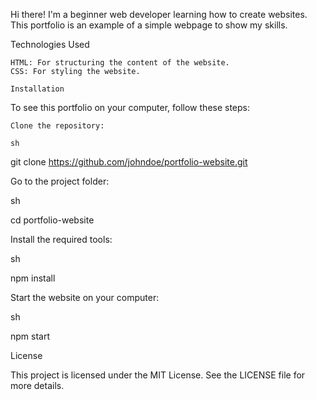 Hi there! I'm a beginner web developer learning how to create websites. This portfolio is an example of a simple webpage to show my skills.

Technologies Used

    HTML: For structuring the content of the website.
    CSS: For styling the website.
    
    Installation

To see this portfolio on your computer, follow these steps:

    Clone the repository:

    sh

git clone https://github.com/johndoe/portfolio-website.git

Go to the project folder:

sh

cd portfolio-website

Install the required tools:

sh

npm install

Start the website on your computer:

sh

npm start

License

This project is licensed under the MIT License. See the LICENSE file for more details.
